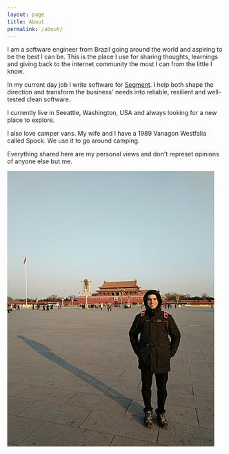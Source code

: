 ```yaml
---
layout: page
title: About
permalink: /about/
---
```


I am a software engineer from Brazil going around the world and aspiring to be the best I can be. This is the place I use for sharing thoughts, learnings and giving back to the internet community the most I can from the little I know.

In my current day job I write software for [Segment](http://segment.com/). I help both shape the direction and transform the business' needs into reliable, resilient and well-tested clean software.

I currently live in Seeattle, Washington, USA and always looking for a new place to explore.

I also love camper vans. My wife and I have a 1989 Vanagon Westfalia called Spock. We use it to go around camping.

Everything shared here are my personal views and don't represet opinions of anyone else but me.

![About me](/assets/images/aboutMe.gif)
